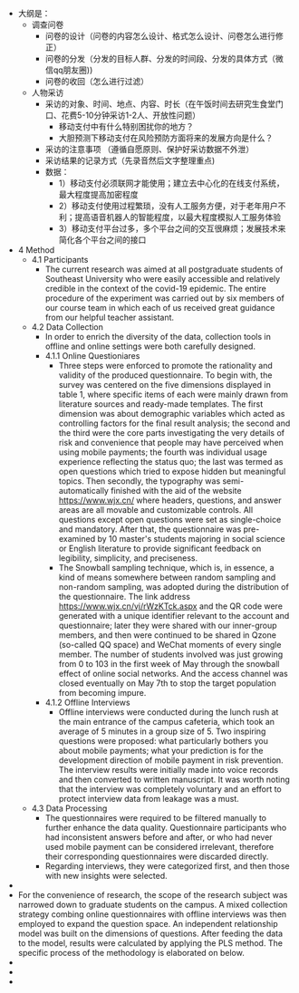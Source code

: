 - 大纲是：
	- 调查问卷
		- 问卷的设计（问卷的内容怎么设计、格式怎么设计、问卷怎么进行修正）
		- 问卷的分发（分发的目标人群、分发的时间段、分发的具体方式（微信qq朋友圈))
		- 问卷的收回（怎么进行过滤）
	- 人物采访
		- 采访的对象、时间、地点、内容、时长（在午饭时间去研究生食堂门口、花费5-10分钟采访1-2人、开放性问题）
			- 移动支付中有什么特别困扰你的地方？
			- 大胆预测下移动支付在风险预防方面将来的发展方向是什么？
		- 采访的注意事项 （遵循自愿原则、保护好采访数据不外泄）
		- 采访结果的记录方式（先录音然后文字整理重点)
		- 数据：
			- 1）移动支付必须联网才能使用；建立去中心化的在线支付系统，最大程度提高加密程度
			- 2）移动支付使用过程繁琐，没有人工服务方便，对于老年用户不利；提高语音机器人的智能程度，以最大程度模拟人工服务体验
			- 3）移动支付平台过多，多个平台之间的交互很麻烦；发展技术来简化各个平台之间的接口
- 4 Method
	- 4.1 Participants
		- The current research was aimed at all postgraduate students of Southeast University who were easily accessible and relatively credible in the context of the covid-19 epidemic. The entire procedure of the experiment was carried out by six members of our course team in which each of us received great guidance from our helpful teacher assistant.
	- 4.2 Data Collection
		- In order to enrich the diversity of the data, collection tools in offline and online settings were both carefully designed.
		- 4.1.1 Online Questioniares
			- Three steps were enforced to promote the rationality and validity of the produced questionnaire. To begin with,  the survey was centered on the five dimensions displayed in table 1, where specific items of each were mainly drawn from literature sources and ready-made templates. The first dimension was about demographic variables which acted as controlling factors for the final result analysis; the second and the third were the core parts investigating the very details of risk and convenience that people may have perceived when using mobile payments; the fourth was individual usage experience reflecting the status quo; the last was termed as open questions which tried to expose hidden but meaningful topics. Then secondly, the typography was semi-automatically finished with the aid of the website https://www.wjx.cn/ where headers, questions, and answer areas are all movable and customizable controls. All questions except open questions were set as single-choice and mandatory. After that, the questionnaire was pre-examined by 10 master's students majoring in social science or English literature to provide significant feedback on legibility, simplicity, and preciseness.
			- The Snowball sampling technique, which is, in essence, a kind of means somewhere between random sampling and non-random sampling, was adopted during the distribution of the questionnaire. The link address https://www.wjx.cn/vj/rWzKTck.aspx and the QR code were generated with a unique identifier relevant to the account and questionnaire; later they were shared with our inner-group members, and then were continued to be shared in Qzone (so-called QQ space) and WeChat moments of every single member. The number of students involved was just growing from 0 to 103 in the first week of May through the snowball effect of online social networks. And the access channel was closed eventually on May 7th to stop the target population from becoming impure.
		- 4.1.2 Offline Interviews
			- Offline interviews were conducted during the lunch rush at the main entrance of the campus cafeteria, which took an average of 5 minutes in a group size of 5. Two inspiring questions were proposed: what particularly bothers you about mobile payments;
			  what your prediction is for the development direction of mobile payment in risk prevention. The interview results were initially made into voice records and then converted to written manuscript. It was worth noting that the interview was completely voluntary and an effort to protect interview data from leakage was a must.
	- 4.3 Data Processing
		- The questionnaires were required to be filtered manually to further enhance the data quality.  Questionnaire participants who had inconsistent answers before and after, or who had never used mobile payment can be considered irrelevant, therefore their corresponding questionnaires were discarded directly.
		- Regarding interviews, they were categorized first, and then those with new insights were selected.
-
- For the convenience of research,  the scope of the research subject was narrowed down to graduate students on the campus. A mixed collection strategy combing online questionnaires with offline interviews was then employed to expand the question space. An independent relationship model was built on the dimensions of questions. After feeding the data to the model, results were calculated by applying the PLS method. The specific process of the methodology is elaborated on below.
-
-
-